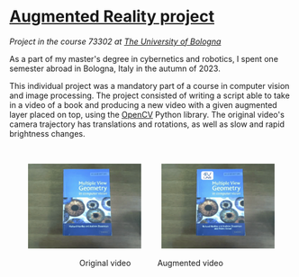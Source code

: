 # [Augmented Reality project](https://www.unibo.it/en/teaching/course-unit-catalogue/course-unit/2023/467993)
*Project in the course 73302 at [The University of Bologna](https://www.unibo.it/en/)*

As a part of my master's degree in cybernetics and robotics, I spent one semester abroad in Bologna, Italy in the autumn of 2023.

This individual project was a mandatory part of a course in computer vision and image processing. The project consisted of writing a script able to take in a video of a book and producing a new video with a given augmented layer placed on top, using the [OpenCV](https://opencv.org/) Python library. The original video's camera trajectory has translations and rotations, as well as slow and rapid brightness changes.

<br>

<p align="center">
  <img alt="Original video" src="imgs/ReferenceFrame.png" width="40%">
&nbsp; &nbsp; &nbsp; &nbsp;
  <img alt="Augmented video" src="imgs/ReferenceFrameWithAugmentedLayer.png" width="40%">
</p>

<p align="center">
  Original video &nbsp;&nbsp;&nbsp;&nbsp;&nbsp;&nbsp;&nbsp;&nbsp;&nbsp;&nbsp;&nbsp;Augmented video
</p>
